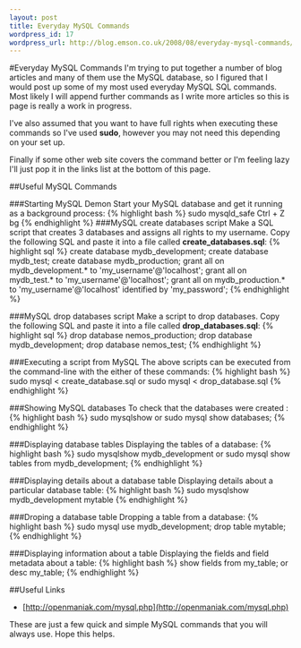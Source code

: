 ```yaml
--- 
layout: post
title: Everyday MySQL Commands
wordpress_id: 17
wordpress_url: http://blog.emson.co.uk/2008/08/everyday-mysql-commands/
---
```

#Everyday MySQL Commands
I'm trying to put together a number of blog articles and many of them use the MySQL database, so I figured that I would post up some of my most used everyday MySQL SQL commands.  Most likely I will append further commands as I write more articles so this is page is really a work in progress.

I've also assumed that you want to have full rights when executing these commands so I've used **sudo**, however you may not need this depending on your set up.

Finally if some other web site covers the command better or I'm feeling lazy I'll just pop it in the links list at the bottom of this page.

##Useful MySQL Commands

###Starting MySQL Demon
Start your MySQL database and get it running as a background process:
{% highlight bash %}
sudo mysqld_safe
Ctrl + Z
bg
{% endhighlight %}
###MySQL create databases script
Make a SQL script that creates 3 databases and assigns all rights to my username.
Copy the following SQL and paste it into a file called **create_databases.sql**:
{% highlight sql %}
create database mydb_development;
create database mydb_test;
create database mydb_production;
grant all on mydb_development.* to 'my_username'@'localhost';
grant all on mydb_test.* to 'my_username'@'localhost';
grant all on mydb_production.* to 'my_username'@'localhost' identified by 'my_password';
{% endhighlight %}

###MySQL drop databases script
Make a script to drop databases.
Copy the following SQL and paste it into a file called **drop_databases.sql**:
{% highlight sql %}
drop database nemos_production;
drop database mydb_development;
drop database nemos_test;
{% endhighlight %}

###Executing a script from MySQL
The above scripts can be executed from the command-line with the either of these commands:
{% highlight bash %}
sudo mysql < create_database.sql
or
sudo mysql < drop_database.sql
{% endhighlight %}

###Showing MySQL databases
To check that the databases were created :
{% highlight bash %}
sudo mysqlshow
or
sudo mysql
show databases;
{% endhighlight %}

###Displaying database tables
Displaying the tables of a database:
{% highlight bash %}
sudo mysqlshow mydb_development
or
sudo mysql
show tables from mydb_development;
{% endhighlight %}
    
###Displaying details about a database table
Displaying details about a particular database table:
{% highlight bash %}
sudo mysqlshow mydb_development mytable
{% endhighlight %}
    
###Droping a database table
Dropping a table from a database:
{% highlight bash %}
sudo mysql
use mydb_development;
drop table mytable;
{% endhighlight %}

###Displaying information about a table
Displaying the fields and field metadata about a table:
{% highlight bash %}
show fields from my_table; 
or
desc my_table;
{% endhighlight %}

##Useful Links

 *  [http://openmaniak.com/mysql.php](http://openmaniak.com/mysql.php)
 

These are just a few quick and simple MySQL commands that you will always use.
Hope this helps.
